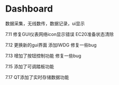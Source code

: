 

# Dashboard
数据采集，无线数传，数据记录，ui显示

7.11 
修复GUI仪表网络icon显示错误
EC20准备状态清除

7.12
更换新的gui界面
添加IWDG
修复一些bug

7.13
增加了按钮控制功能
修复一些bug

7.15
添加了可调踏板功能

7.17
QT添加了实时存储数据功能